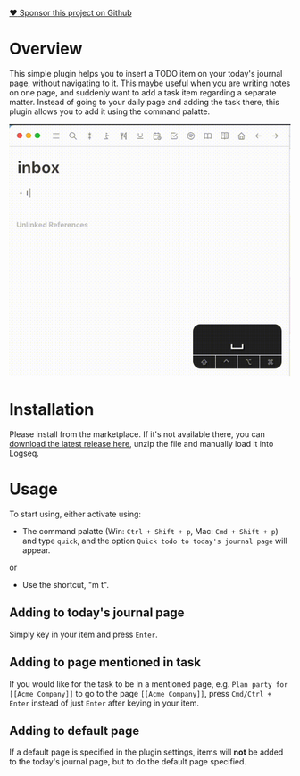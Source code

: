 [:heart: Sponsor this project on Github](https://github.com/sponsors/hkgnp)

# Overview

This simple plugin helps you to insert a TODO item on your today's journal page, without navigating to it. This maybe useful when you are writing notes on one page, and suddenly want to add a task item regarding a separate matter. Instead of going to your daily page and adding the task there, this plugin allows you to add it using the command palatte.

![](/screenshots/demo.gif)

# Installation

Please install from the marketplace. If it's not available there, you can [download the latest release here](https://github.com/hkgnp/logseq-quicktodo-plugin/releases), unzip the file and manually load it into Logseq.

# Usage

To start using, either activate using:

- The command palatte (Win: `Ctrl + Shift + p`, Mac: `Cmd + Shift + p`) and type `quick`, and the option `Quick todo to today's journal page` will appear.

or

- Use the shortcut, "m t".

## Adding to today's journal page

Simply key in your item and press `Enter`.

## Adding to page mentioned in task

If you would like for the task to be in a mentioned page, e.g. `Plan party for [[Acme Company]]` to go to the page `[[Acme Company]]`, press `Cmd/Ctrl + Enter` instead of just `Enter` after keying in your item.

## Adding to default page

If a default page is specified in the plugin settings, items will **not** be added to the today's journal page, but to do the default page specified.
